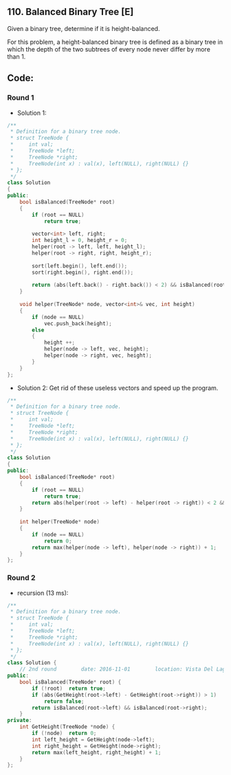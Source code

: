 ## 110. Balanced Binary Tree [E]
Given a binary tree, determine if it is height-balanced.

For this problem, a height-balanced binary tree is defined as a binary tree in which the depth of the two subtrees of every node never differ by more than 1.

## Code:
### Round 1
- Solution 1:
```c++
/**
 * Definition for a binary tree node.
 * struct TreeNode {
 *     int val;
 *     TreeNode *left;
 *     TreeNode *right;
 *     TreeNode(int x) : val(x), left(NULL), right(NULL) {}
 * };
 */
class Solution 
{
public:
    bool isBalanced(TreeNode* root) 
    {
        if (root == NULL)   
            return true;
            
        vector<int> left, right;
        int height_l = 0, height_r = 0;
        helper(root -> left, left, height_l);
        helper(root -> right, right, height_r);
        
        sort(left.begin(), left.end());
        sort(right.begin(), right.end());
        
        return (abs(left.back() - right.back()) < 2) && isBalanced(root -> left) && isBalanced(root -> right);
    }
    
    void helper(TreeNode* node, vector<int>& vec, int height)
    {
        if (node == NULL)
            vec.push_back(height);
        else
        {
            height ++;
            helper(node -> left, vec, height);
            helper(node -> right, vec, height);
        }
    }
};
```

- Solution 2:
Get rid of these useless vectors and speed up the program.
```c++
/**
 * Definition for a binary tree node.
 * struct TreeNode {
 *     int val;
 *     TreeNode *left;
 *     TreeNode *right;
 *     TreeNode(int x) : val(x), left(NULL), right(NULL) {}
 * };
 */
class Solution 
{
public:
    bool isBalanced(TreeNode* root) 
    {
        if (root == NULL)   
            return true;
        return abs(helper(root -> left) - helper(root -> right)) < 2 && isBalanced(root -> left) && isBalanced(root -> right);
    }
    
    int helper(TreeNode* node)
    {
        if (node == NULL)
            return 0;
        return max(helper(node -> left), helper(node -> right)) + 1;
    }
};
```


### Round 2
- recursion (13 ms):
```c++
/**
 * Definition for a binary tree node.
 * struct TreeNode {
 *     int val;
 *     TreeNode *left;
 *     TreeNode *right;
 *     TreeNode(int x) : val(x), left(NULL), right(NULL) {}
 * };
 */
class Solution {
    // 2nd round        date: 2016-11-01        location: Vista Del Lago III 
public:
    bool isBalanced(TreeNode* root) {
        if (!root)  return true;
        if (abs(GetHeight(root->left) - GetHeight(root->right)) > 1)
            return false;
        return isBalanced(root->left) && isBalanced(root->right);
    }
private:
    int GetHeight(TreeNode *node) {
        if (!node)  return 0;
        int left_height = GetHeight(node->left);
        int right_height = GetHeight(node->right);
        return max(left_height, right_height) + 1;
    }
};
```
